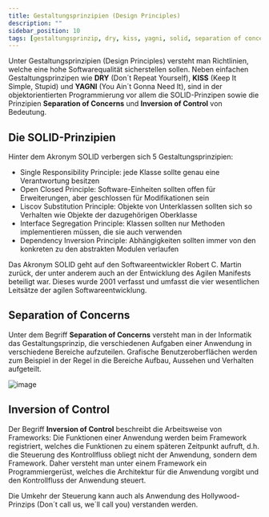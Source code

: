 ```yaml
---
title: Gestaltungsprinzipien (Design Principles)
description: ""
sidebar_position: 10
tags: [gestaltungsprinzip, dry, kiss, yagni, solid, separation of concerns, inversion of control]
---
```


Unter Gestaltungsprinzipien (Design Principles) versteht man Richtlinien, welche eine hohe Softwarequalität sicherstellen sollen. Neben einfachen Gestaltungsprinzipen wie **DRY** (Don´t Repeat Yourself), **KISS** (Keep It Simple, Stupid) und **YAGNI**
(You Ain´t Gonna Need It), sind in der objektorientierten Programmierung vor allem die SOLID-Prinzipen sowie die Prinzipien **Separation of Concerns** und **Inversion of Control** von Bedeutung.

## Die SOLID-Prinzipien
Hinter dem Akronym SOLID verbergen sich 5 Gestaltungsprinzipien:
- Single Responsibility Principle: jede Klasse sollte genau eine Verantwortung besitzen
- Open Closed Principle: Software-Einheiten sollten offen für Erweiterungen, aber geschlossen für Modifikationen sein
- Liscov Substitution Principle: Objekte von Unterklassen sollten sich so Verhalten wie Objekte der dazugehörigen Oberklasse
- Interface Segregation Principle: Klassen sollten nur Methoden implementieren müssen, die sie auch verwenden
- Dependency Inversion Principle: Abhängigkeiten sollten immer von den konkreten zu den abstrakten Modulen verlaufen

Das Akronym SOLID geht auf den Softwareentwickler Robert C. Martin zurück, der unter anderem auch an der Entwicklung des Agilen Manifests beteiligt war. Dieses wurde 2001 verfasst und umfasst die vier wesentlichen Leitsätze der agilen Softwareentwicklung.

## Separation of Concerns
Unter dem Begriff **Separation of Concerns** versteht man in der Informatik das Gestaltungsprinzip, die verschiedenen Aufgaben einer Anwendung in verschiedene Bereiche aufzuteilen. Grafische Benutzeroberflächen werden zum Beispiel in der Regel in die Bereiche 
Aufbau, Aussehen und Verhalten aufgeteilt.

![image](https://user-images.githubusercontent.com/47243617/170881912-9a82825c-4f88-401c-adc1-369de09ccecf.png)

## Inversion of Control
Der Begriff **Inversion of Control** beschreibt die Arbeitsweise von Frameworks: Die Funktionen einer Anwendung werden beim Framework registriert, welches die Funktionen zu einem späteren Zeitpunkt aufruft, d.h. die Steuerung des Kontrollfluss obliegt nicht der 
Anwendung, sondern dem Framework. Daher versteht man unter einem Framework ein Programmiergerüst, welches die Architektur für die Anwendung vorgibt und den Kontrollfluss der Anwendung steuert.

Die Umkehr der Steuerung kann auch als Anwendung des Hollywood-Prinzips (Don´t call us, we´ll call you) verstanden werden.
